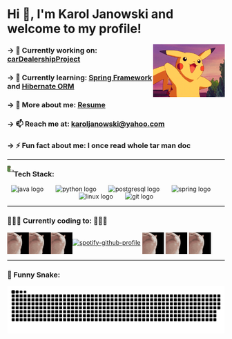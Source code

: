 # Hi 👋, I'm Karol Janowski and welcome to my profile!


<img align="right" src="resources/pikachu_hello.gif" style="vertical-align: middle;" alt="pikachu_hello" width="33%" />


### → 🔭 Currently working on: **[carDealershipProject](https://github.com/kaarlych/carDealershipProjectZajavka)**

### → 🌱 Currently learning: **[Spring Framework](https://github.com/kaarlych/springDataAccessProjectZajavka)** and **[Hibernate ORM](https://github.com/kaarlych/HibernateExamples)**

### → 💬 More about me: **[Resume](https://kaarlych.github.io/resume/)**

### → 📫 Reach me at: **karoljanowski@yahoo.com**

### → ⚡️ Fun fact about me: I once read whole tar man doc

---

<img align="left" src="resources/pepe_chatting.gif" alt="cat-jam" width="3%" />

###  __Tech Stack:__

<div align="center">
  <img src="https://cdn.jsdelivr.net/gh/devicons/devicon/icons/java/java-original.svg" height="60" alt="java logo"  />
  <img width="20" />
  <img src="https://cdn.jsdelivr.net/gh/devicons/devicon/icons/python/python-original.svg" height="60" alt="python logo"  />
  <img width="20" />
  <img src="https://cdn.jsdelivr.net/gh/devicons/devicon/icons/postgresql/postgresql-original.svg" height="60" alt="postgresql logo"  />
  <img width="20" />
   <img src="https://cdn.jsdelivr.net/gh/devicons/devicon/icons/spring/spring-original.svg" height="60" alt="spring logo"  />
  <img width="20" />
  <img src="https://cdn.jsdelivr.net/gh/devicons/devicon/icons/linux/linux-original.svg" height="60" alt="linux logo"  />
  <img width="20" />
  <img src="https://cdn.jsdelivr.net/gh/devicons/devicon/icons/git/git-original.svg" height="60" alt="git logo"  />
</div>

---

### 💃💃💃 Currently coding to: 💃💃💃

<img align="left" src="resources/cat-jam-cat.gif" style="vertical-align: middle;" alt="cat-jam" width="10%" />
<img align="left" src="resources/cat-jam-cat.gif" style="vertical-align: middle;" alt="cat-jam" width="10%" />
<img align="left" src="resources/cat-jam-cat.gif" style="vertical-align: middle;" alt="cat-jam" width="10%" />

[![spotify-github-profile](https://spotify-github-profile.kittinanx.com/api/view?uid=karoljanowski&cover_image=true&theme=novatorem&show_offline=false&background_color=121212&interchange=false)](https://open.spotify.com/user/karoljanowski)
<img src="resources/cat-jam-cat.gif" style="vertical-align: middle;" alt="cat-jam" width="10%" />
<img src="resources/cat-jam-cat.gif" style="vertical-align: middle;" alt="cat-jam" width="10%" />
<img src="resources/cat-jam-cat.gif" style="vertical-align: middle;" alt="cat-jam" width="10%" />


---

### 🐍 Funny Snake:

<picture>
  <source media="(prefers-color-scheme: dark)" srcset="https://raw.githubusercontent.com/kaarlych/kaarlych/output/github-snake-dark.svg" />
  <source media="(prefers-color-scheme: light)" srcset="https://raw.githubusercontent.com/kaarlych/kaarlych/output/github-snake.svg" />
  <img alt="github-snake" src="https://raw.githubusercontent.com/kaarlych/kaarlych/output/github-snake.svg" />
</picture>
